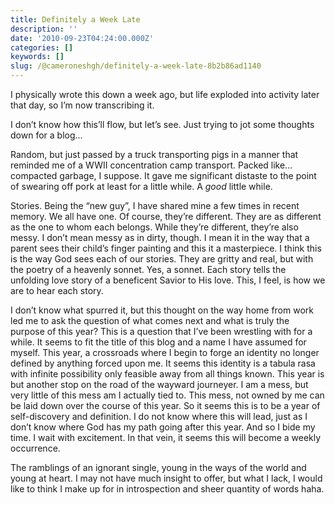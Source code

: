 ```yaml
---
title: Definitely a Week Late
description: ''
date: '2010-09-23T04:24:00.000Z'
categories: []
keywords: []
slug: /@cameroneshgh/definitely-a-week-late-8b2b86ad1140
---
```


I physically wrote this down a week ago, but life exploded into activity later that day, so I’m now transcribing it.

I don’t know how this’ll flow, but let’s see. Just trying to jot some thoughts down for a blog…

Random, but just passed by a truck transporting pigs in a manner that reminded me of a WWII concentration camp transport. Packed like…compacted garbage, I suppose. It gave me significant distaste to the point of swearing off pork at least for a little while. A _good_ little while.

Stories. Being the “new guy”, I have shared mine a few times in recent memory. We all have one. Of course, they’re different. They are as different as the one to whom each belongs. While they’re different, they’re also messy. I don’t mean messy as in dirty, though. I mean it in the way that a parent sees their child’s finger painting and this it a masterpiece. I think this is the way God sees each of our stories. They are gritty and real, but with the poetry of a heavenly sonnet. Yes, a sonnet. Each story tells the unfolding love story of a beneficent Savior to His love. This, I feel, is how we are to hear each story.

I don’t know what spurred it, but this thought on the way home from work led me to ask the question of what comes next and what is truly the purpose of this year? This is a question that I’ve been wrestling with for a while. It seems to fit the title of this blog and a name I have assumed for myself. This year, a crossroads where I begin to forge an identity no longer defined by anything forced upon me. It seems this identity is a tabula rasa with infinite possibility only feasible away from all things known. This year is but another stop on the road of the wayward journeyer. I am a mess, but very little of this mess am I actually tied to. This mess, not owned by me can be laid down over the course of this year. So it seems this is to be a year of self-discovery and definition. I do not know where this will lead, just as I don’t know where God has my path going after this year. And so I bide my time. I wait with excitement. In that vein, it seems this will become a weekly occurrence.

The ramblings of an ignorant single, young in the ways of the world and young at heart. I may not have much insight to offer, but what I lack, I would like to think I make up for in introspection and sheer quantity of words haha.